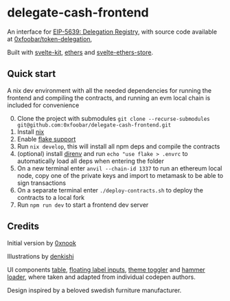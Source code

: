 # delegate-cash-frontend

An interface for [EIP-5639: Delegation Registry](https://eips.ethereum.org/EIPS/eip-5639), with source code available at [0xfoobar/token-delegation](https://github.com/0xfoobar/token-delegation),

Built with [svelte-kit](https://svelte.dev/), [ethers](https://ethers.io/#!/app-link/welcome.ethers.space/) and [svelte-ethers-store](https://gitlab.com/clb1/svelte-ethers-store).

## Quick start

A nix dev environment with all the needed dependencies for running the frontend and compiling the contracts, and running an evm local chain is included for convenience

0. Clone the project with submodules `git clone --recurse-submodules git@github.com:0xfoobar/delegate-cash-frontend.git`
1. Install [nix](https://nix.dev/tutorials/install-nix)
2. Enable [flake support](https://nixos.wiki/wiki/Flakes#Enable_flakes)
3. Run `nix develop`, this will install all npm deps and compile the contracts
4. (optional) install [direnv](https://direnv.net/) and run `echo "use flake > .envrc` to automatically load all deps when entering the folder
5. On a new terminal enter `anvil --chain-id 1337` to run an ethereum local node, copy one of the private keys and import to metamask to be able to sign transactions
6. On a separate terminal enter `./deploy-contracts.sh` to deploy the contracts to a local fork
7. Run `npm run dev` to start a frontend dev server

## Credits

Initial version by [0xnook](https://github.com/0xnook/)

Illustrations by [denkishi](https://www.fiverr.com/denkishi)

UI components [table](https://codepen.io/pablorgarcia/pen/ARdVgx), [floating label inputs](https://codepen.io/devesh8/pen/MWYEJEP), [theme toggler](https://codepen.io/PaulinaSurazynska/details/bGVpBOb) and [hammer loader](https://www.fiverr.com/denkishi), where taken and adapted from individual codepen authors.

Design inspired by a beloved swedish furniture manufacturer.
